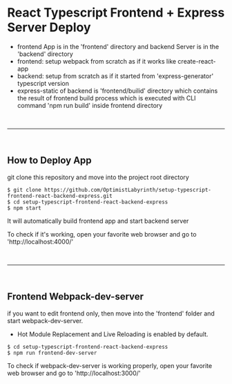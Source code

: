 # React Typescript Frontend + Express Server Deploy

- frontend App is in the 'frontend' directory and backend Server is in the 'backend' directory
- frontend: setup webpack from scratch as if it works like create-react-app
- backend: setup from scratch as if it started from 'express-generator' typescript version
- express-static of backend is 'frontend/builid' directory which contains the result of frontend build process which is executed with CLI command 'npm run build' inside frontend directory

<br />

***

<br />

## How to Deploy App

git clone this repository and move into the project root directory

```shell
$ git clone https://github.com/OptimistLabyrinth/setup-typescript-frontend-react-backend-express.git
$ cd setup-typescript-frontend-react-backend-express
$ npm start
```

It will automatically build frontend app and start backend server

To check if it's working, open your favorite web browser and go to 'http://localhost:4000/'

<br />

***

<br />

## Frontend Webpack-dev-server

if you want to edit frontend only, then move into the 'frontend' folder and start webpack-dev-server.

- Hot Module Replacement and Live Reloading is enabled by default.

```shell
$ cd setup-typescript-frontend-react-backend-express
$ npm run frontend-dev-server
```

To check if webpack-dev-server is working properly, open your favorite web browser and go to 'http://localhost:3000/'
